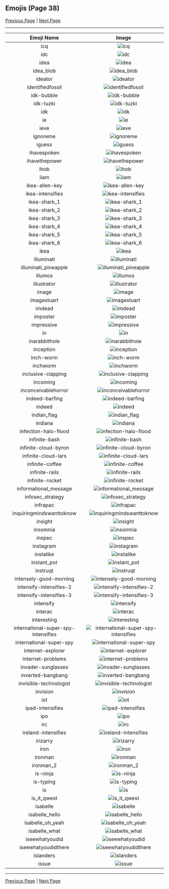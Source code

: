 
  ## Emojis (Page 38)

  [Previous Page](/docs/hashicorp/page-h-0037.md)
   | [Next Page](/docs/hashicorp/page-i-0039.md)

  <hr />

  |Emoji Name|Image|
  | :-: | :-: |
  |icq| ![icq](/emojis/hashicorp/icq.png)|
  |idc| ![idc](/emojis/hashicorp/idc.png)|
  |idea| ![idea](/emojis/hashicorp/idea.png)|
  |idea_blob| ![idea_blob](/emojis/hashicorp/idea_blob.png)|
  |ideator| ![ideator](/emojis/hashicorp/ideator.png)|
  |identifiedfossil| ![identifiedfossil](/emojis/hashicorp/identifiedfossil.png)|
  |idk-bubble| ![idk-bubble](/emojis/hashicorp/idk-bubble.gif)|
  |idk-tuzki| ![idk-tuzki](/emojis/hashicorp/idk-tuzki.gif)|
  |idk| ![idk](/emojis/hashicorp/idk.png)|
  |ie| ![ie](/emojis/hashicorp/ie.png)|
  |ieve| ![ieve](/emojis/hashicorp/ieve.png)|
  |ignoreme| ![ignoreme](/emojis/hashicorp/ignoreme.jpg)|
  |iguess| ![iguess](/emojis/hashicorp/iguess.png)|
  |ihavespoken| ![ihavespoken](/emojis/hashicorp/ihavespoken.jpg)|
  |ihavethepower| ![ihavethepower](/emojis/hashicorp/ihavethepower.gif)|
  |ihob| ![ihob](/emojis/hashicorp/ihob.png)|
  |iiam| ![iiam](/emojis/hashicorp/iiam.gif)|
  |ikea-allen-key| ![ikea-allen-key](/emojis/hashicorp/ikea-allen-key.png)|
  |ikea-intensifies| ![ikea-intensifies](/emojis/hashicorp/ikea-intensifies.gif)|
  |ikea-shark_1| ![ikea-shark_1](/emojis/hashicorp/ikea-shark_1.png)|
  |ikea-shark_2| ![ikea-shark_2](/emojis/hashicorp/ikea-shark_2.png)|
  |ikea-shark_3| ![ikea-shark_3](/emojis/hashicorp/ikea-shark_3.png)|
  |ikea-shark_4| ![ikea-shark_4](/emojis/hashicorp/ikea-shark_4.png)|
  |ikea-shark_5| ![ikea-shark_5](/emojis/hashicorp/ikea-shark_5.png)|
  |ikea-shark_6| ![ikea-shark_6](/emojis/hashicorp/ikea-shark_6.png)|
  |ikea| ![ikea](/emojis/hashicorp/ikea.png)|
  |illuminati| ![illuminati](/emojis/hashicorp/illuminati.png)|
  |illuminati_pineapple| ![illuminati_pineapple](/emojis/hashicorp/illuminati_pineapple.png)|
  |illumos| ![illumos](/emojis/hashicorp/illumos.png)|
  |illustrator| ![illustrator](/emojis/hashicorp/illustrator.png)|
  |image| ![image](/emojis/hashicorp/image.png)|
  |imagestuart| ![imagestuart](/emojis/hashicorp/imagestuart.png)|
  |imdead| ![imdead](/emojis/hashicorp/imdead.png)|
  |imposter| ![imposter](/emojis/hashicorp/imposter.png)|
  |impressive| ![impressive](/emojis/hashicorp/impressive.jpg)|
  |in| ![in](/emojis/hashicorp/in.png)|
  |inarabbithole| ![inarabbithole](/emojis/hashicorp/inarabbithole.jpg)|
  |inception| ![inception](/emojis/hashicorp/inception.gif)|
  |inch-worm| ![inch-worm](/emojis/hashicorp/inch-worm.png)|
  |inchworm| ![inchworm](/emojis/hashicorp/inchworm.png)|
  |inclusive-clapping| ![inclusive-clapping](/emojis/hashicorp/inclusive-clapping.gif)|
  |incoming| ![incoming](/emojis/hashicorp/incoming.png)|
  |inconceivablehorror| ![inconceivablehorror](/emojis/hashicorp/inconceivablehorror.png)|
  |indeed-barfing| ![indeed-barfing](/emojis/hashicorp/indeed-barfing.png)|
  |indeed| ![indeed](/emojis/hashicorp/indeed.png)|
  |indian_flag| ![indian_flag](/emojis/hashicorp/indian_flag.png)|
  |indiana| ![indiana](/emojis/hashicorp/indiana.gif)|
  |infection-halo-flood| ![infection-halo-flood](/emojis/hashicorp/infection-halo-flood.png)|
  |infinite-bash| ![infinite-bash](/emojis/hashicorp/infinite-bash.gif)|
  |infinite-cloud-byron| ![infinite-cloud-byron](/emojis/hashicorp/infinite-cloud-byron.gif)|
  |infinite-cloud-lars| ![infinite-cloud-lars](/emojis/hashicorp/infinite-cloud-lars.gif)|
  |infinite-coffee| ![infinite-coffee](/emojis/hashicorp/infinite-coffee.gif)|
  |infinite-rails| ![infinite-rails](/emojis/hashicorp/infinite-rails.gif)|
  |infinite-rocket| ![infinite-rocket](/emojis/hashicorp/infinite-rocket.gif)|
  |informational_message| ![informational_message](/emojis/hashicorp/informational_message.png)|
  |infosec_strategy| ![infosec_strategy](/emojis/hashicorp/infosec_strategy.png)|
  |infrapac| ![infrapac](/emojis/hashicorp/infrapac.png)|
  |inquiringmindswanttoknow| ![inquiringmindswanttoknow](/emojis/hashicorp/inquiringmindswanttoknow.png)|
  |insight| ![insight](/emojis/hashicorp/insight.jpg)|
  |insomnia| ![insomnia](/emojis/hashicorp/insomnia.gif)|
  |inspec| ![inspec](/emojis/hashicorp/inspec.jpg)|
  |instagram| ![instagram](/emojis/hashicorp/instagram.png)|
  |instalike| ![instalike](/emojis/hashicorp/instalike.jpg)|
  |instant_pot| ![instant_pot](/emojis/hashicorp/instant_pot.png)|
  |instruqt| ![instruqt](/emojis/hashicorp/instruqt.png)|
  |intensely-good-morning| ![intensely-good-morning](/emojis/hashicorp/intensely-good-morning.gif)|
  |intensify-intensifies-2| ![intensify-intensifies-2](/emojis/hashicorp/intensify-intensifies-2.gif)|
  |intensify-intensifies-3| ![intensify-intensifies-3](/emojis/hashicorp/intensify-intensifies-3.gif)|
  |intensify| ![intensify](/emojis/hashicorp/intensify.png)|
  |interac| ![interac](/emojis/hashicorp/interac.png)|
  |interesting| ![interesting](/emojis/hashicorp/interesting.png)|
  |international-super-spy-intensifies| ![international-super-spy-intensifies](/emojis/hashicorp/international-super-spy-intensifies.gif)|
  |international-super-spy| ![international-super-spy](/emojis/hashicorp/international-super-spy.png)|
  |internet-explorer| ![internet-explorer](/emojis/hashicorp/internet-explorer.gif)|
  |internet-problems| ![internet-problems](/emojis/hashicorp/internet-problems.png)|
  |invader-sunglasses| ![invader-sunglasses](/emojis/hashicorp/invader-sunglasses.png)|
  |inverted-bangbang| ![inverted-bangbang](/emojis/hashicorp/inverted-bangbang.png)|
  |invisible-technologist| ![invisible-technologist](/emojis/hashicorp/invisible-technologist.png)|
  |invision| ![invision](/emojis/hashicorp/invision.png)|
  |iot| ![iot](/emojis/hashicorp/iot.png)|
  |ipad-intensifies| ![ipad-intensifies](/emojis/hashicorp/ipad-intensifies.gif)|
  |ipo| ![ipo](/emojis/hashicorp/ipo.png)|
  |irc| ![irc](/emojis/hashicorp/irc.png)|
  |ireland-intensifies| ![ireland-intensifies](/emojis/hashicorp/ireland-intensifies.gif)|
  |irizarry| ![irizarry](/emojis/hashicorp/irizarry.jpg)|
  |iron| ![iron](/emojis/hashicorp/iron.png)|
  |ironman| ![ironman](/emojis/hashicorp/ironman.gif)|
  |ironman_2| ![ironman_2](/emojis/hashicorp/ironman_2.gif)|
  |is-ninja| ![is-ninja](/emojis/hashicorp/is-ninja.png)|
  |is-typing| ![is-typing](/emojis/hashicorp/is-typing.gif)|
  |is| ![is](/emojis/hashicorp/is.png)|
  |is_it_qwest| ![is_it_qwest](/emojis/hashicorp/is_it_qwest.png)|
  |isabelle| ![isabelle](/emojis/hashicorp/isabelle.png)|
  |isabelle_hello| ![isabelle_hello](/emojis/hashicorp/isabelle_hello.png)|
  |isabelle_oh_yeah| ![isabelle_oh_yeah](/emojis/hashicorp/isabelle_oh_yeah.png)|
  |isabelle_what| ![isabelle_what](/emojis/hashicorp/isabelle_what.png)|
  |iseewhatyoudid| ![iseewhatyoudid](/emojis/hashicorp/iseewhatyoudid.jpg)|
  |iseewhatyoudidthere| ![iseewhatyoudidthere](/emojis/hashicorp/iseewhatyoudidthere.png)|
  |islanders| ![islanders](/emojis/hashicorp/islanders.png)|
  |issue| ![issue](/emojis/hashicorp/issue.png)|

  <hr/>
  
  [Previous Page](/docs/hashicorp/page-h-0037.md)
   | [Next Page](/docs/hashicorp/page-i-0039.md)